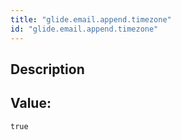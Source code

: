 ```yaml
---
title: "glide.email.append.timezone"
id: "glide.email.append.timezone"
---
```

## Description



## Value: 
```
true
```